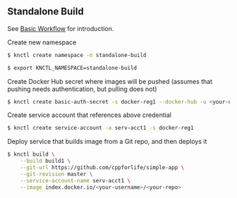 ## Standalone Build

See [Basic Workflow](./basic-workflow.md) for introduction.

Create new namespace

```bash
$ knctl create namespace -n standalone-build

$ export KNCTL_NAMESPACE=standalone-build
```

Create Docker Hub secret where images will be pushed (assumes that pushing needs authentication, but pulling does not)

```bash
$ knctl create basic-auth-secret -s docker-reg1 --docker-hub -u <your-username> -p <your-password>
```

Create service account that references above credential

```bash
$ knctl create service-account -a serv-acct1 -s docker-reg1
```

Deploy service that builds image from a Git repo, and then deploys it

```bash
$ knctl build \
    --build build1 \
  	--git-url https://github.com/cppforlife/simple-app \
  	--git-revision master \
  	--service-account-name serv-acct1 \
  	--image index.docker.io/<your-username>/<your-repo>
```
